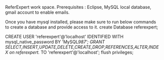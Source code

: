 ReferExpert work space.
Prerequisites :
Eclipse, MySQL local database, gmail account to enable emails.

Once you have mysql installed, please make sure to run below commands to create a database and provide access to it.
create Database referexpert;

CREATE USER 'referexpert'@'localhost' IDENTIFIED WITH mysql_native_password BY 'MySQL*987';
GRANT SELECT,INSERT,UPDATE,DELETE,CREATE,DROP,REFERENCES,ALTER,INDEX on referexpert.* TO 'referexpert'@'localhost';
flush privileges;  